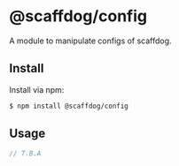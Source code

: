 # @scaffdog/config

A module to manipulate configs of scaffdog.

## Install

Install via npm:

```bash
$ npm install @scaffdog/config
```

## Usage

```typescript
// T.B.A
```
